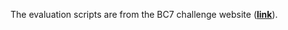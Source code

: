 The evaluation scripts are from the BC7 challenge website (**[link](https://biocreative.bioinformatics.udel.edu/tasks/biocreative-vii/track-2/)**).
